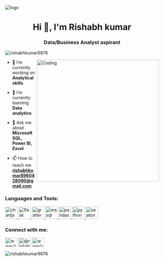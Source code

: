 ![logo](https://static.wixstatic.com/media/3e99b9_f53a1cab95ae4dfd938a1bf6a1a62f49~mv2.gif)

<h1 align="center">Hi 👋, I'm Rishabh kumar</h1>
<h3 align="center">Data/Business Analyst aspirant</h3>

<p align="left"> <img src="https://komarev.com/ghpvc/?username=rishabhkumar9876&label=Profile%20views&color=0e75b6&style=flat" alt="rishabhkumar9876" /> </p>
<img align="right" alt="Coding" width="400" src="https://camo.githubusercontent.com/683e2187241c641430216c864ce93fc5a0e0dfb232c5a01d1c54b54d63aa8cb2/68747470733a2f2f63646e2e6472696262626c652e636f6d2f75736572732f313136323037372f73637265656e73686f74732f333834383931342f70726f6772616d6d65722e676966">

- 🔭 I’m currently working on **Analytical skills**

- 🌱 I’m currently learning **Data analytics**

- 💬 Ask me about **Microsoft SQL, Power BI, Excel**

- 📫 How to reach me **rishabhkumar8960428090@gmail.com**

<h3 align="left">Languages and Tools:</h3>
<p align="left"> <a href="https://www.microsoft.com/en-us/sql-server" target="_blank" rel="noreferrer"> <img src="https://www.svgrepo.com/show/303229/microsoft-sql-server-logo.svg" alt="chartjs" width="40" height="40"/> </a>
 <a href="https://powerbi.microsoft.com/en-us/" target="_blank" rel="noreferrer"> <img src="https://th.bing.com/th/id/R.7f52519ac9ff21923e06cc6d2296984e?rik=SxquS2DdZIQofA&riu=http%3a%2f%2fproartconsulting.net%2fwp-content%2fuploads%2f2019%2f05%2fPowerBINew.jpg&ehk=PsEJZf%2bWCe4FNXZf2x8VBdfdn2IniR5slt%2bOD46vvAY%3d&risl=&pid=ImgRaw&r=0" alt="flask" width="40" height="40"/>
 </a> <a href="https://www.microsoft.com/en-in/microsoft-365/excel" target="_blank" rel="noreferrer"> <img src="https://th.bing.com/th/id/OIP.6INpILSfB6MhnEYHlvEN4QHaG4?pid=ImgDet&rs=1" alt="grafana" width="40" height="40"/>
 </a> <a href="https://www.tableau.com/" target="_blank" rel="noreferrer"> <img src="https://yt3.ggpht.com/a/AGF-l79y46yTIJmZmZydLCTh1EDCZHG18R1j0nFuHA=s900-c-k-c0xffffffff-no-rj-mo" alt="mssql" width="40" height="40"/> </a>
 <a href="https://pandas.pydata.org/" target="_blank" rel="noreferrer"> <img src="https://numfocus.org/wp-content/uploads/2016/07/pandas-logo-300.png" alt="pandas" width="40" height="40"/> </a>
 <a href="https://www.python.org" target="_blank" rel="noreferrer"> <img src="https://th.bing.com/th/id/OIP.8lc1GUmHy7KaONuIvOdvdAHaHa?pid=ImgDet&rs=1" alt="python" width="40" height="40"/> </a>
 <a href="https://matplotlib.org/" target="_blank" rel="noreferrer"> <img src="https://4.bp.blogspot.com/-qAkD92i0vSk/WD91E5RB03I/AAAAAAAADo0/CxFF99x3KhYnTrd1gfqmcbpctQJMBHr1wCPcB/s1600/Created_with_Matplotlib-logo.svg.png" alt="seaborn" width="40" height="40"/> </a> </p>
<h3 align="left">Connect with me:</h3>
<p align="left">
<a href="https://www.linkedin.com/in/rishabhkumar9876/" target="blank"><img align="center" src="https://img.freepik.com/free-icon/linkedin_318-183415.jpg?w=2000" alt="www.linkedin.com/in/rishabhkumar9876" height="30" width="40" /></a>
<a href="https://www.hackerrank.com/rishabh9876kumar" target="blank"><img align="center" src="https://upload.wikimedia.org/wikipedia/commons/thumb/4/40/HackerRank_Icon-1000px.png/800px-HackerRank_Icon-1000px.png" alt="@rishabh9876kumar" height="30" width="40" /></a>
<a href="mailto:rishabh8960428090@gmail.com" target="blank"><img align="center" src="https://mailmeteor.com/logos/assets/PNG/Gmail_Logo_256px.png" alt="www.linkedin.com/in/rishabhkumar9876" height="30" width="40" /></a>
</p>



<p><img align="center" src="https://github-readme-streak-stats.herokuapp.com/?user=rishabhkumar9876&" alt="rishabhkumar9876" /></p>


